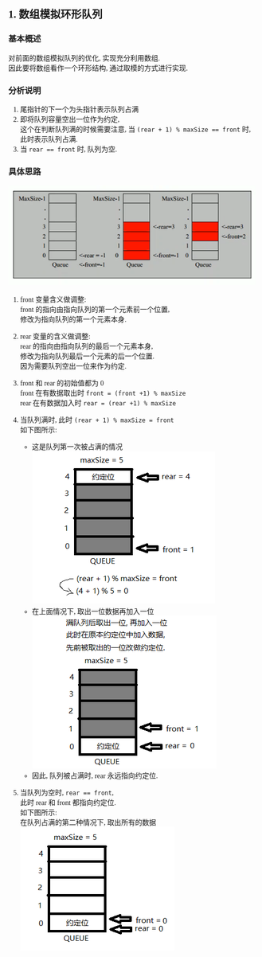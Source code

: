 <div style="font-family:'微软雅黑'">

## 1. 数组模拟环形队列

### 基本概述
对前面的数组模拟队列的优化, 实现充分利用数组.  
因此要将数组看作一个环形结构, 通过取模的方式进行实现.

### 分析说明
1) 尾指针的下一个为头指针表示队列占满  
2) 即将队列容量空出一位作为约定,  
   这个在判断队列满的时候需要注意,
   当 `(rear + 1) % maxSize == front` 时,  
   此时表示队列占满.
3) 当 `rear == front` 时, 队列为空.

### 具体思路
![队列示意图](../99.images/2020-04-14-13-46-28.png)   

1) front 变量含义做调整:  
   front 的指向由指向队列的第一个元素前一个位置,   
   修改为指向队列的第一个元素本身.

2) rear 变量的含义做调整:  
   rear 的指向由指向队列的最后一个元素本身,  
   修改为指向队列最后一个元素的后一个位置.  
   因为需要队列空出一位来作为约定.  

3) front 和 rear 的初始值都为 0  
   front 在有数据取出时 `front = (front +1) % maxSize`  
   rear 在有数据加入时 `rear = (rear +1) % maxSize`  

4) 当队列满时, 此时 `(rear + 1) % maxSize = front`  
   如下图所示:  
   - 这是队列第一次被占满的情况  
   ![环形队列占满01](../99.images/2020-04-15-09-09-18.png)   
   - 在上面情况下, 取出一位数据再加入一位  
   ![环形队列占满02](../99.images/2020-04-15-09-18-50.png)
   - 因此, 队列被占满时, rear 永远指向约定位.


5) 当队列为空时, `rear == front`,  
   此时 rear 和 front 都指向约定位.  
   如下图所示:  
   在队列占满的第二种情况下, 取出所有的数据  
   ![环形队列为空01](../99.images/2020-04-15-09-28-45.png)